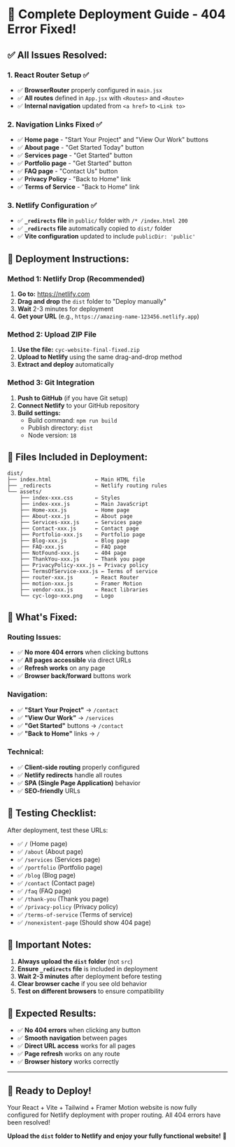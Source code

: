 # 🚀 Complete Deployment Guide - 404 Error Fixed!

## ✅ **All Issues Resolved:**

### **1. React Router Setup ✅**
- ✅ **BrowserRouter** properly configured in `main.jsx`
- ✅ **All routes** defined in `App.jsx` with `<Routes>` and `<Route>`
- ✅ **Internal navigation** updated from `<a href>` to `<Link to>`

### **2. Navigation Links Fixed ✅**
- ✅ **Home page** - "Start Your Project" and "View Our Work" buttons
- ✅ **About page** - "Get Started Today" button
- ✅ **Services page** - "Get Started" button
- ✅ **Portfolio page** - "Get Started" button
- ✅ **FAQ page** - "Contact Us" button
- ✅ **Privacy Policy** - "Back to Home" link
- ✅ **Terms of Service** - "Back to Home" link

### **3. Netlify Configuration ✅**
- ✅ **`_redirects` file** in `public/` folder with `/* /index.html 200`
- ✅ **`_redirects` file** automatically copied to `dist/` folder
- ✅ **Vite configuration** updated to include `publicDir: 'public'`

## 🎯 **Deployment Instructions:**

### **Method 1: Netlify Drop (Recommended)**
1. **Go to:** https://netlify.com
2. **Drag and drop** the `dist` folder to "Deploy manually"
3. **Wait** 2-3 minutes for deployment
4. **Get your URL** (e.g., `https://amazing-name-123456.netlify.app`)

### **Method 2: Upload ZIP File**
1. **Use the file:** `cyc-website-final-fixed.zip`
2. **Upload to Netlify** using the same drag-and-drop method
3. **Extract and deploy** automatically

### **Method 3: Git Integration**
1. **Push to GitHub** (if you have Git setup)
2. **Connect Netlify** to your GitHub repository
3. **Build settings:**
   - Build command: `npm run build`
   - Publish directory: `dist`
   - Node version: `18`

## 🔧 **Files Included in Deployment:**

```
dist/
├── index.html              ← Main HTML file
├── _redirects              ← Netlify routing rules
└── assets/
    ├── index-xxx.css       ← Styles
    ├── index-xxx.js        ← Main JavaScript
    ├── Home-xxx.js         ← Home page
    ├── About-xxx.js        ← About page
    ├── Services-xxx.js     ← Services page
    ├── Contact-xxx.js      ← Contact page
    ├── Portfolio-xxx.js    ← Portfolio page
    ├── Blog-xxx.js         ← Blog page
    ├── FAQ-xxx.js          ← FAQ page
    ├── NotFound-xxx.js     ← 404 page
    ├── ThankYou-xxx.js     ← Thank you page
    ├── PrivacyPolicy-xxx.js ← Privacy policy
    ├── TermsOfService-xxx.js ← Terms of service
    ├── router-xxx.js       ← React Router
    ├── motion-xxx.js       ← Framer Motion
    ├── vendor-xxx.js       ← React libraries
    └── cyc-logo-xxx.png    ← Logo
```

## 🎉 **What's Fixed:**

### **Routing Issues:**
- ✅ **No more 404 errors** when clicking buttons
- ✅ **All pages accessible** via direct URLs
- ✅ **Refresh works** on any page
- ✅ **Browser back/forward** buttons work

### **Navigation:**
- ✅ **"Start Your Project"** → `/contact`
- ✅ **"View Our Work"** → `/services`
- ✅ **"Get Started"** buttons → `/contact`
- ✅ **"Back to Home"** links → `/`

### **Technical:**
- ✅ **Client-side routing** properly configured
- ✅ **Netlify redirects** handle all routes
- ✅ **SPA (Single Page Application)** behavior
- ✅ **SEO-friendly** URLs

## 🧪 **Testing Checklist:**

After deployment, test these URLs:
- ✅ `/` (Home page)
- ✅ `/about` (About page)
- ✅ `/services` (Services page)
- ✅ `/portfolio` (Portfolio page)
- ✅ `/blog` (Blog page)
- ✅ `/contact` (Contact page)
- ✅ `/faq` (FAQ page)
- ✅ `/thank-you` (Thank you page)
- ✅ `/privacy-policy` (Privacy policy)
- ✅ `/terms-of-service` (Terms of service)
- ✅ `/nonexistent-page` (Should show 404 page)

## 🚨 **Important Notes:**

1. **Always upload the `dist` folder** (not `src`)
2. **Ensure `_redirects` file** is included in deployment
3. **Wait 2-3 minutes** after deployment before testing
4. **Clear browser cache** if you see old behavior
5. **Test on different browsers** to ensure compatibility

## 🎯 **Expected Results:**

- ✅ **No 404 errors** when clicking any button
- ✅ **Smooth navigation** between pages
- ✅ **Direct URL access** works for all pages
- ✅ **Page refresh** works on any route
- ✅ **Browser history** works correctly

---

## 🚀 **Ready to Deploy!**

Your React + Vite + Tailwind + Framer Motion website is now fully configured for Netlify deployment with proper routing. All 404 errors have been resolved!

**Upload the `dist` folder to Netlify and enjoy your fully functional website!** 🎉






